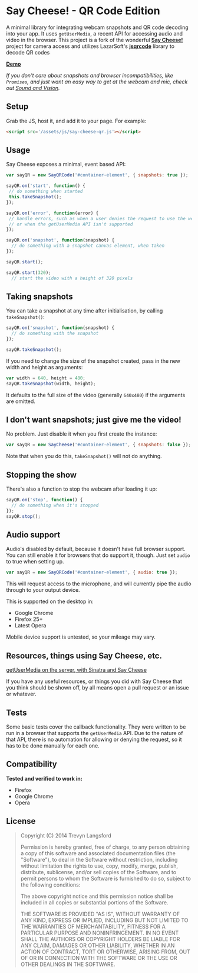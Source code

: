 Say Cheese! - QR Code Edition
===========
A minimal library for integrating webcam snapshots and QR code decoding into your app. It uses `getUserMedia`, a recent API for
accessing audio and video in the browser. This project is a fork of the wonderful [**Say Cheese!**](https://github.com/leemachin/say-cheese) project for camera access
 and utilizes LazarSoft's [**jsqrcode**](https://github.com/LazarSoft/jsqrcode) library to decode QR codes

[**Demo**](http://tlangs.github.io/say-cheese-qr/)

*If you don't care about snapshots and browser incompatibilities, like `Promises`, and just want an easy way to get at the webcam and mic, check out [Sound and Vision](https://github.com/leemachin/sound-and-vision).*

Setup
-----
Grab the JS, host it, and add it to your page. For example:

```html
<script src='/assets/js/say-cheese-qr.js'></script>
```

Usage
-----

Say Cheese exposes a minimal, event based API:

```javascript
var sayQR = new SayQRCode('#container-element', { snapshots: true });

sayQR.on('start', function() {
 // do something when started
 this.takeSnapshot();
});

sayQR.on('error', function(error) {
 // handle errors, such as when a user denies the request to use the webcam,
 // or when the getUserMedia API isn't supported
});

sayQR.on('snapshot', function(snapshot) {
  // do something with a snapshot canvas element, when taken
});

sayQR.start();

sayQR.start(320);
  // start the video with a height of 320 pixels
```

Taking snapshots
----------------

You can take a snapshot at any time after initialisation, by calling
`takeSnapshot()`:

```javascript
sayQR.on('snapshot', function(snapshot) {
  // do something with the snapshot
});

sayQR.takeSnapshot();
```

If you need to change the size of the snapshot created, pass in the new width and height as arguments:

```javascript
var width = 640, height = 480;
sayQR.takeSnapshot(width, height);
```

It defaults to the full size of the video (generally `640x480`) if the arguments are omitted.

I don't want snapshots; just give me the video!
-----------------------------------------------

No problem. Just disable it when you first create the instance:

```javascript
var sayQR = new SayCheese('#container-element', { snapshots: false });
```

Note that when you do this, `takeSnapshot()` will not do anything.

Stopping the show
-----------------

There's also a function to stop the webcam after loading it up:

```javascript
sayQR.on('stop', function() {
  // do something when it's stopped
});
sayQR.stop();
```

Audio support
-------------

Audio's disabled by default, because it doesn't have full browser support. You can still enable it
for browsers that do support it, though. Just set `audio` to true when setting up.

```javascript
var sayQR = new SayQRCode('#container-element', { audio: true });
```

This will request access to the microphone, and will currently pipe the audio through to your
output device.

This is supported on the desktop in:

- Google Chrome
- Firefox 25+
- Latest Opera

Mobile device support is untested, so your mileage may vary.

Resources, things using Say Cheese, etc.
----------------------------------------

[getUserMedia on the server, with Sinatra and Say Cheese](http://blog.new-bamboo.co.uk/2012/11/23/getusermedia-on-the-server-with-sinatra-and-say-cheese)

If you have any useful resources, or things you did with Say Cheese
that you think should be shown off, by all means open a pull request
or an issue or whatever.


Tests
-----

Some basic tests cover the callback functionality. They were written
to be run in a browser that supports the `getUserMedia` API. Due to
the nature of that API, there is no automation for allowing or denying
the request, so it has to be done manually for each one.

Compatibility
-------------

**Tested and verified to work in:**

- Firefox
- Google Chrome
- Opera

License
-------

> Copyright (C) 2014 Trevyn Langsford
>
> Permission is hereby granted, free of charge, to any person obtaining
> a copy of this software and associated documentation files (the
> "Software"), to deal in the Software without restriction, including
> without limitation the rights to use, copy, modify, merge, publish,
> distribute, sublicense, and/or sell copies of the Software, and to
> permit persons to whom the Software is furnished to do so, subject to
> the following conditions:
>
> The above copyright notice and this permission notice shall be
> included in all copies or substantial portions of the Software.
>
> THE SOFTWARE IS PROVIDED "AS IS", WITHOUT WARRANTY OF ANY KIND,
> EXPRESS OR IMPLIED, INCLUDING BUT NOT LIMITED TO THE WARRANTIES OF
> MERCHANTABILITY, FITNESS FOR A PARTICULAR PURPOSE AND
> NONINFRINGEMENT. IN NO EVENT SHALL THE AUTHORS OR COPYRIGHT HOLDERS BE
> LIABLE FOR ANY CLAIM, DAMAGES OR OTHER LIABILITY, WHETHER IN AN ACTION
> OF CONTRACT, TORT OR OTHERWISE, ARISING FROM, OUT OF OR IN CONNECTION
> WITH THE SOFTWARE OR THE USE OR OTHER DEALINGS IN THE SOFTWARE.
